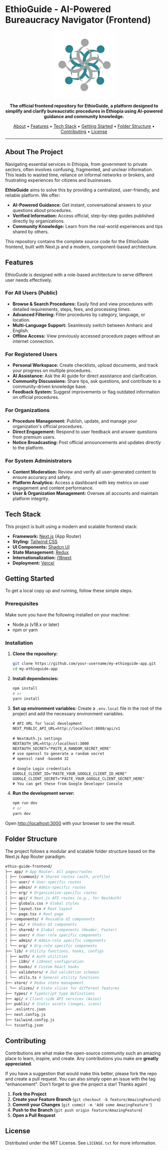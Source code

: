 # EthioGuide - AI-Powered Bureaucracy Navigator (Frontend)

<div align="center">
  <img src="public/images/ethioguide-symbol.png" alt="EthioGuide Logo" width="200"/>
</div>

<p align="center">
  <strong>The official frontend repository for EthioGuide, a platform designed to simplify and clarify bureaucratic procedures in Ethiopia using AI-powered guidance and community knowledge.</strong>
</p>

<p align="center">
  <a href="#about-the-project">About</a> •
  <a href="#features">Features</a> •
  <a href="#tech-stack">Tech Stack</a> •
  <a href="#getting-started">Getting Started</a> •
  <a href="#folder-structure">Folder Structure</a> •
  <a href="#contributing">Contributing</a> •
  <a href="#license">License</a>
</p>

---

## About The Project

Navigating essential services in Ethiopia, from government to private sectors, often involves confusing, fragmented, and unclear information. This leads to wasted time, reliance on informal networks or brokers, and frustrating experiences for citizens and businesses.

**EthioGuide** aims to solve this by providing a centralized, user-friendly, and reliable platform. We offer:
*   **AI-Powered Guidance:** Get instant, conversational answers to your questions about procedures.
*   **Verified Information:** Access official, step-by-step guides published directly by organizations.
*   **Community Knowledge:** Learn from the real-world experiences and tips shared by others.

This repository contains the complete source code for the EthioGuide frontend, built with Next.js and a modern, component-based architecture.

## Features

EthioGuide is designed with a role-based architecture to serve different user needs effectively.

### For All Users (Public)
*   **Browse & Search Procedures:** Easily find and view procedures with detailed requirements, steps, fees, and processing times.
*   **Advanced Filtering:** Filter procedures by category, language, or location.
*   **Multi-Language Support:** Seamlessly switch between Amharic and English.
*   **Offline Access:** View previously accessed procedure pages without an internet connection.

### For Registered Users
*   **Personal Workspace:** Create checklists, upload documents, and track your progress on multiple procedures.
*   **AI Assistance:** Ask the AI guide for direct assistance and clarification.
*   **Community Discussions:** Share tips, ask questions, and contribute to a community-driven knowledge base.
*   **Feedback System:** Suggest improvements or flag outdated information on official procedures.

### For Organizations
*   **Procedure Management:** Publish, update, and manage your organization's official procedures.
*   **Direct Engagement:** Respond to user feedback and answer questions from premium users.
*   **Notice Broadcasting:** Post official announcements and updates directly to the platform.

### For System Administrators
*   **Content Moderation:** Review and verify all user-generated content to ensure accuracy and safety.
*   **Platform Analytics:** Access a dashboard with key metrics on user engagement and content performance.
*   **User & Organization Management:** Oversee all accounts and maintain platform integrity.

## Tech Stack

This project is built using a modern and scalable frontend stack:

*   **Framework:** [Next.js](https://nextjs.org/) (App Router)
*   **Styling:** [Tailwind CSS](https://tailwindcss.com/)
*   **UI Components:** [Shadcn UI](https://ui.shadcn.com/)
*   **State Management:** [Redux](https://github.com/redux)
*   **Internationalization:** [i18next](https://www.i18next.com/)
*   **Deployment:** [Vercel](https://vercel.com/)

## Getting Started

To get a local copy up and running, follow these simple steps.

### Prerequisites

Make sure you have the following installed on your machine:
*   Node.js (v18.x or later)
*   npm or yarn

### Installation

1.  **Clone the repository:**
    ```sh
    git clone https://github.com/your-username/my-ethioguide-app.git
    cd my-ethioguide-app
    ```

2.  **Install dependencies:**
    ```sh
    npm install
    # or
    yarn install
    ```

3.  **Set up environment variables:**
    Create a `.env.local` file in the root of the project and add the necessary environment variables.
    ```env
    # API URL for local development
    NEXT_PUBLIC_API_URL=http://localhost:8080/api/v1

    # NextAuth.js settings
    NEXTAUTH_URL=http://localhost:3000
    NEXTAUTH_SECRET="PASTE_A_RANDOM_SECRET_HERE"
    # use openssl to generate a random secret
    # openssl rand -base64 32

    # Google Login credentials
    GOOGLE_CLIENT_ID="PASTE_YOUR_GOOGLE_CLIENT_ID_HERE"
    GOOGLE_CLIENT_SECRET="PASTE_YOUR_GOOGLE_CLIENT_SECRET_HERE"
    # You can get these from Google Developer Console
    ```

4.  **Run the development server:**
    ```sh
    npm run dev
    # or
    yarn dev
    ```

Open [http://localhost:3000](http://localhost:3000) with your browser to see the result.

## Folder Structure

The project follows a modular and scalable folder structure based on the Next.js App Router paradigm.

```bash
ethio-guide-frontend/
├── app/ # App Router: All pages/routes
│ ├── (common)/ # Shared routes (auth, profile)
│ ├── user/ # User-specific routes
│ ├── admin/ # Admin-specific routes
│ ├── org/ # Organization-specific routes
│ ├── api/ # Next.js API routes (e.g., for NextAuth)
│ ├── globals.css # Global styles
│ ├── layout.tsx # Root layout
│ └── page.tsx # Root page
├── components/ # Reusable UI components
│ ├── ui/ # Shadcn UI components
│ ├── shared/ # Global components (Header, Footer)
│ ├── user/ # User-role specific components
│ ├── admin/ # Admin-role specific components
│ └── org/ # Org-role specific components
├── lib/ # Utility functions, hooks, configs
│ ├── auth/ # Auth utilities
│ ├── i18n/ # i18next configuration
│ ├── hooks/ # Custom React hooks
│ ├── validators/ # Zod validation schemas
│ └── utils.ts # General utility functions
├── store/ # Redux state management
│ └── slices/ # State slices for different features
├── types/ # TypeScript type definitions
├── api/ # Client-side API services (Axios)
├── public/ # Static assets (images, icons)
├── .eslintrc.json
├── next.config.js
├── tailwind.config.js
└── tsconfig.json
```

## Contributing

Contributions are what make the open-source community such an amazing place to learn, inspire, and create. Any contributions you make are **greatly appreciated**.

If you have a suggestion that would make this better, please fork the repo and create a pull request. You can also simply open an issue with the tag "enhancement".
Don't forget to give the project a star! Thanks again!

1.  **Fork the Project**
2.  **Create your Feature Branch** (`git checkout -b feature/AmazingFeature`)
3.  **Commit your Changes** (`git commit -m 'Add some AmazingFeature'`)
4.  **Push to the Branch** (`git push origin feature/AmazingFeature`)
5.  **Open a Pull Request**

## License

Distributed under the MIT License. See `LICENSE.txt` for more information.